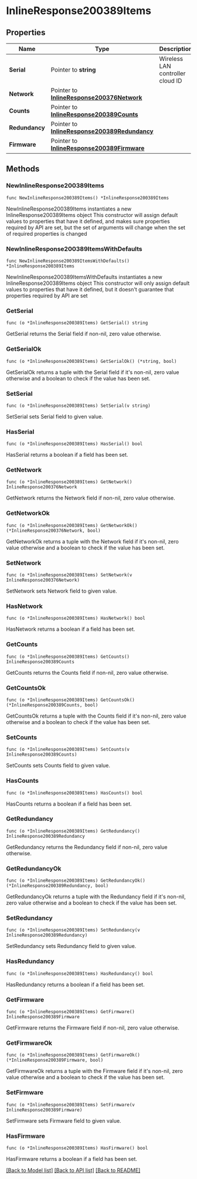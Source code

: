 # InlineResponse200389Items

## Properties

Name | Type | Description | Notes
------------ | ------------- | ------------- | -------------
**Serial** | Pointer to **string** | Wireless LAN controller cloud ID | [optional] 
**Network** | Pointer to [**InlineResponse200376Network**](InlineResponse200376Network.md) |  | [optional] 
**Counts** | Pointer to [**InlineResponse200389Counts**](InlineResponse200389Counts.md) |  | [optional] 
**Redundancy** | Pointer to [**InlineResponse200389Redundancy**](InlineResponse200389Redundancy.md) |  | [optional] 
**Firmware** | Pointer to [**InlineResponse200389Firmware**](InlineResponse200389Firmware.md) |  | [optional] 

## Methods

### NewInlineResponse200389Items

`func NewInlineResponse200389Items() *InlineResponse200389Items`

NewInlineResponse200389Items instantiates a new InlineResponse200389Items object
This constructor will assign default values to properties that have it defined,
and makes sure properties required by API are set, but the set of arguments
will change when the set of required properties is changed

### NewInlineResponse200389ItemsWithDefaults

`func NewInlineResponse200389ItemsWithDefaults() *InlineResponse200389Items`

NewInlineResponse200389ItemsWithDefaults instantiates a new InlineResponse200389Items object
This constructor will only assign default values to properties that have it defined,
but it doesn't guarantee that properties required by API are set

### GetSerial

`func (o *InlineResponse200389Items) GetSerial() string`

GetSerial returns the Serial field if non-nil, zero value otherwise.

### GetSerialOk

`func (o *InlineResponse200389Items) GetSerialOk() (*string, bool)`

GetSerialOk returns a tuple with the Serial field if it's non-nil, zero value otherwise
and a boolean to check if the value has been set.

### SetSerial

`func (o *InlineResponse200389Items) SetSerial(v string)`

SetSerial sets Serial field to given value.

### HasSerial

`func (o *InlineResponse200389Items) HasSerial() bool`

HasSerial returns a boolean if a field has been set.

### GetNetwork

`func (o *InlineResponse200389Items) GetNetwork() InlineResponse200376Network`

GetNetwork returns the Network field if non-nil, zero value otherwise.

### GetNetworkOk

`func (o *InlineResponse200389Items) GetNetworkOk() (*InlineResponse200376Network, bool)`

GetNetworkOk returns a tuple with the Network field if it's non-nil, zero value otherwise
and a boolean to check if the value has been set.

### SetNetwork

`func (o *InlineResponse200389Items) SetNetwork(v InlineResponse200376Network)`

SetNetwork sets Network field to given value.

### HasNetwork

`func (o *InlineResponse200389Items) HasNetwork() bool`

HasNetwork returns a boolean if a field has been set.

### GetCounts

`func (o *InlineResponse200389Items) GetCounts() InlineResponse200389Counts`

GetCounts returns the Counts field if non-nil, zero value otherwise.

### GetCountsOk

`func (o *InlineResponse200389Items) GetCountsOk() (*InlineResponse200389Counts, bool)`

GetCountsOk returns a tuple with the Counts field if it's non-nil, zero value otherwise
and a boolean to check if the value has been set.

### SetCounts

`func (o *InlineResponse200389Items) SetCounts(v InlineResponse200389Counts)`

SetCounts sets Counts field to given value.

### HasCounts

`func (o *InlineResponse200389Items) HasCounts() bool`

HasCounts returns a boolean if a field has been set.

### GetRedundancy

`func (o *InlineResponse200389Items) GetRedundancy() InlineResponse200389Redundancy`

GetRedundancy returns the Redundancy field if non-nil, zero value otherwise.

### GetRedundancyOk

`func (o *InlineResponse200389Items) GetRedundancyOk() (*InlineResponse200389Redundancy, bool)`

GetRedundancyOk returns a tuple with the Redundancy field if it's non-nil, zero value otherwise
and a boolean to check if the value has been set.

### SetRedundancy

`func (o *InlineResponse200389Items) SetRedundancy(v InlineResponse200389Redundancy)`

SetRedundancy sets Redundancy field to given value.

### HasRedundancy

`func (o *InlineResponse200389Items) HasRedundancy() bool`

HasRedundancy returns a boolean if a field has been set.

### GetFirmware

`func (o *InlineResponse200389Items) GetFirmware() InlineResponse200389Firmware`

GetFirmware returns the Firmware field if non-nil, zero value otherwise.

### GetFirmwareOk

`func (o *InlineResponse200389Items) GetFirmwareOk() (*InlineResponse200389Firmware, bool)`

GetFirmwareOk returns a tuple with the Firmware field if it's non-nil, zero value otherwise
and a boolean to check if the value has been set.

### SetFirmware

`func (o *InlineResponse200389Items) SetFirmware(v InlineResponse200389Firmware)`

SetFirmware sets Firmware field to given value.

### HasFirmware

`func (o *InlineResponse200389Items) HasFirmware() bool`

HasFirmware returns a boolean if a field has been set.


[[Back to Model list]](../README.md#documentation-for-models) [[Back to API list]](../README.md#documentation-for-api-endpoints) [[Back to README]](../README.md)


